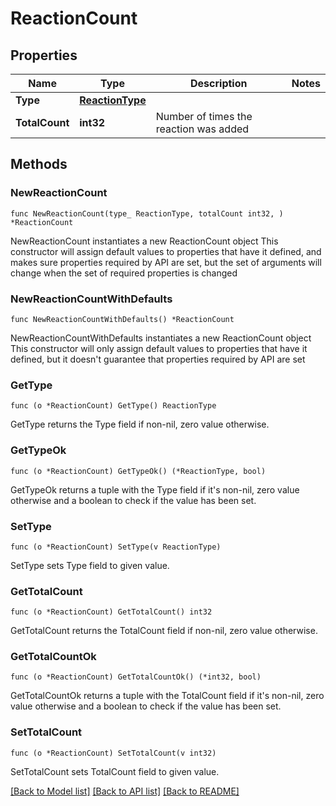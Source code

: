 # ReactionCount

## Properties

Name | Type | Description | Notes
------------ | ------------- | ------------- | -------------
**Type** | [**ReactionType**](ReactionType.md) |  | 
**TotalCount** | **int32** | Number of times the reaction was added | 

## Methods

### NewReactionCount

`func NewReactionCount(type_ ReactionType, totalCount int32, ) *ReactionCount`

NewReactionCount instantiates a new ReactionCount object
This constructor will assign default values to properties that have it defined,
and makes sure properties required by API are set, but the set of arguments
will change when the set of required properties is changed

### NewReactionCountWithDefaults

`func NewReactionCountWithDefaults() *ReactionCount`

NewReactionCountWithDefaults instantiates a new ReactionCount object
This constructor will only assign default values to properties that have it defined,
but it doesn't guarantee that properties required by API are set

### GetType

`func (o *ReactionCount) GetType() ReactionType`

GetType returns the Type field if non-nil, zero value otherwise.

### GetTypeOk

`func (o *ReactionCount) GetTypeOk() (*ReactionType, bool)`

GetTypeOk returns a tuple with the Type field if it's non-nil, zero value otherwise
and a boolean to check if the value has been set.

### SetType

`func (o *ReactionCount) SetType(v ReactionType)`

SetType sets Type field to given value.


### GetTotalCount

`func (o *ReactionCount) GetTotalCount() int32`

GetTotalCount returns the TotalCount field if non-nil, zero value otherwise.

### GetTotalCountOk

`func (o *ReactionCount) GetTotalCountOk() (*int32, bool)`

GetTotalCountOk returns a tuple with the TotalCount field if it's non-nil, zero value otherwise
and a boolean to check if the value has been set.

### SetTotalCount

`func (o *ReactionCount) SetTotalCount(v int32)`

SetTotalCount sets TotalCount field to given value.



[[Back to Model list]](../README.md#documentation-for-models) [[Back to API list]](../README.md#documentation-for-api-endpoints) [[Back to README]](../README.md)


